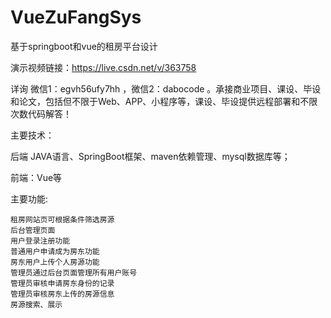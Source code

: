 # VueZuFangSys
基于springboot和vue的租房平台设计

演示视频链接：https://live.csdn.net/v/363758

详询 微信1：egvh56ufy7hh ，微信2：dabocode  。承接商业项目、课设、毕设和论文，包括但不限于Web、APP、小程序等，课设、毕设提供远程部署和不限次数代码解答！

主要技术：

后端 JAVA语言、SpringBoot框架、maven依赖管理、mysql数据库等；

前端：Vue等

主要功能:

    租房网站页可根据条件筛选房源
    后台管理页面
    用户登录注册功能
    普通用户申请成为房东功能
    房东用户上传个人房源功能
    管理员通过后台页面管理所有用户账号
    管理员审核申请房东身份的记录
    管理员审核房东上传的房源信息
    房源搜索、展示
